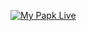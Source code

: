 [![My Papk Live](https://res.cloudinary.com/marcomontalbano/image/upload/v1636616394/video_to_markdown/images/google-drive--1Us0-7Xjr5eSlK7LSdOVqu9uDeJ7DHLDD-c05b58ac6eb4c4700831b2b3070cd403.jpg)](https://drive.google.com/file/d/1Us0-7Xjr5eSlK7LSdOVqu9uDeJ7DHLDD/view?usp=sharing "My Papk Live")
